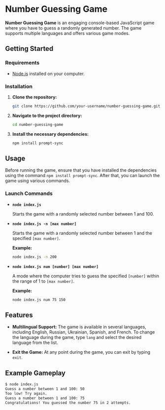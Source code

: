 # Number Guessing Game

**Number Guessing Game** is an engaging console-based JavaScript game where you have to guess a randomly generated number. The game supports multiple languages and offers various game modes.

## Getting Started

### Requirements

- [Node.js](https://nodejs.org/) installed on your computer.

### Installation

1. **Clone the repository:**

    ```bash
    git clone https://github.com/your-username/number-guessing-game.git
    ```

2. **Navigate to the project directory:**

    ```bash
    cd number-guessing-game
    ```

3. **Install the necessary dependencies:**

    ```bash
    npm install prompt-sync
    ```

## Usage

Before running the game, ensure that you have installed the dependencies using the command `npm install prompt-sync`. After that, you can launch the game using various commands.

### Launch Commands

- **`node index.js`**

    Starts the game with a randomly selected number between 1 and 100.

- **`node index.js -n [max number]`**

    Starts the game with a randomly selected number between 1 and the specified `[max number]`.

    **Example:**

    ```bash
    node index.js -n 200
    ```

- **`node index.js num [number] [max number]`**

    A mode where the computer tries to guess the specified `[number]` within the range of 1 to `[max number]`.

    **Example:**

    ```bash
    node index.js num 75 150
    ```

## Features

- **Multilingual Support:** The game is available in several languages, including English, Russian, Ukrainian, Spanish, and French. To change the language during the game, type `lang` and select the desired language from the list.

- **Exit the Game:** At any point during the game, you can exit by typing `exit`.

## Example Gameplay

```bash
$ node index.js
Guess a number between 1 and 100: 50
Too low! Try again.
Guess a number between 1 and 100: 75
Congratulations! You guessed the number 75 in 2 attempts.
